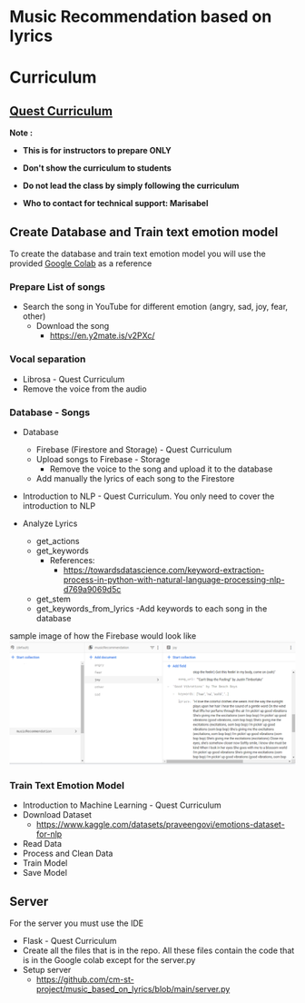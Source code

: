 # Music Recommendation based on lyrics

# Curriculum

## [Quest Curriculum](https://quest.codingmind.com/view/E5647F93E0344AE18B06F42419)

**Note :**

- **This is for instructors to prepare ONLY**

- **Don't show the curriculum to students**

- **Do not lead the class by simply following the curriculum**

- **Who to contact for technical support: Marisabel**

## Create Database and Train text emotion model

To create the database and train text emotion model you will use the
provided [Google Colab](https://drive.google.com/file/d/1Vf0QrVbycC0aYUxyNWDyRSkExlWfdL6M/view?usp=sharing) as a
reference

### Prepare List of songs

- Search the song in YouTube for different emotion (angry, sad, joy, fear, other)
    - Download the song
        - https://en.y2mate.is/v2PXc/

### Vocal separation

- Librosa - Quest Curriculum
- Remove the voice from the audio

### Database - Songs

- Database

    - Firebase (Firestore and Storage) - Quest Curriculum
    - Upload songs to Firebase - Storage
        - Remove the voice to the song and upload it to the database
    - Add manually the lyrics of each song to the Firestore

- Introduction to NLP - Quest Curriculum. You only need to cover the introduction to NLP
- Analyze Lyrics
    - get_actions
    - get_keywords
        - References:
            - https://towardsdatascience.com/keyword-extraction-process-in-python-with-natural-language-processing-nlp-d769a9069d5c
    - get_stem
    - get_keywords_from_lyrics
      -Add keywords to each song in the database

sample image of how the Firebase would look like
![firebase.png](firebase.png)

### Train Text Emotion Model

- Introduction to Machine Learning - Quest Curriculum
- Download Dataset
    - https://www.kaggle.com/datasets/praveengovi/emotions-dataset-for-nlp
- Read Data
- Process and Clean Data
- Train Model
- Save Model

## Server

For the server you must use the IDE

- Flask - Quest Curriculum
- Create all the files that is in the repo. All these files contain the code that is in the Google colab except for the
  server.py
- Setup server
    - https://github.com/cm-st-project/music_based_on_lyrics/blob/main/server.py

